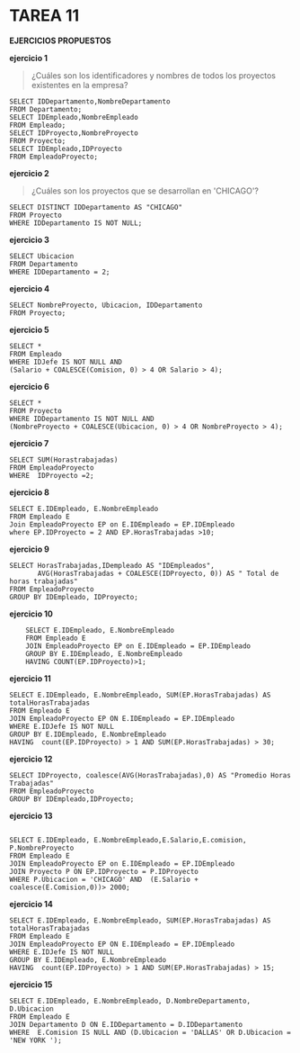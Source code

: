 # TAREA 11

**EJERCICIOS PROPUESTOS**

__ejercicio 1__
>¿Cuáles son los identificadores y nombres de todos los proyectos existentes en la empresa?
```
SELECT IDDepartamento,NombreDepartamento
FROM Departamento;
SELECT IDEmpleado,NombreEmpleado
FROM Empleado;
SELECT IDProyecto,NombreProyecto
FROM Proyecto;
SELECT IDEmpleado,IDProyecto
FROM EmpleadoProyecto;
```
__ejercicio 2__
>¿Cuáles son los proyectos que se desarrollan en 'CHICAGO'?
```
SELECT DISTINCT IDDepartamento AS "CHICAGO"
FROM Proyecto
WHERE IDDepartamento IS NOT NULL;
```
__ejercicio 3__
```
SELECT Ubicacion
FROM Departamento
WHERE IDDepartamento = 2;
```
__ejercicio 4__
```
SELECT NombreProyecto, Ubicacion, IDDepartamento
FROM Proyecto;
```

__ejercicio 5__
```
SELECT *
FROM Empleado
WHERE IDJefe IS NOT NULL AND
(Salario + COALESCE(Comision, 0) > 4 OR Salario > 4);
```
__ejercicio 6__
```
SELECT *
FROM Proyecto
WHERE IDDepartamento IS NOT NULL AND
(NombreProyecto + COALESCE(Ubicacion, 0) > 4 OR NombreProyecto > 4);
```

__ejercicio 7__
```
SELECT SUM(Horastrabajadas)
FROM EmpleadoProyecto
WHERE  IDProyecto =2;
```

__ejercicio 8__
```
SELECT E.IDEmpleado, E.NombreEmpleado
FROM Empleado E
Join EmpleadoProyecto EP on E.IDEmpleado = EP.IDEmpleado
where EP.IDProyecto = 2 AND EP.HorasTrabajadas >10;
```

__ejercicio 9__
```
SELECT HorasTrabajadas,IDempleado AS "IDEmpleados",
       AVG(HorasTrabajadas + COALESCE(IDProyecto, 0)) AS " Total de horas trabajadas"
FROM EmpleadoProyecto
GROUP BY IDEmpleado, IDProyecto;
```


__ejercicio 10__

```
    SELECT E.IDEmpleado, E.NombreEmpleado
    FROM Empleado E
    JOIN EmpleadoProyecto EP on E.IDEmpleado = EP.IDEmpleado
    GROUP BY E.IDEmpleado, E.NombreEmpleado
    HAVING COUNT(EP.IDProyecto)>1;
```

__ejercicio 11__
```
SELECT E.IDEmpleado, E.NombreEmpleado, SUM(EP.HorasTrabajadas) AS totalHorasTrabajadas
FROM Empleado E
JOIN EmpleadoProyecto EP ON E.IDEmpleado = EP.IDEmpleado
WHERE E.IDJefe IS NOT NULL
GROUP BY E.IDEmpleado, E.NombreEmpleado
HAVING  count(EP.IDProyecto) > 1 AND SUM(EP.HorasTrabajadas) > 30;
```

__ejercicio 12__
```
SELECT IDProyecto, coalesce(AVG(HorasTrabajadas),0) AS "Promedio Horas Trabajadas"
FROM EmpleadoProyecto
GROUP BY IDEmpleado,IDProyecto;
```

__ejercicio 13__
```

SELECT E.IDEmpleado, E.NombreEmpleado,E.Salario,E.comision, P.NombreProyecto
FROM Empleado E
JOIN EmpleadoProyecto EP on E.IDEmpleado = EP.IDEmpleado
JOIN Proyecto P ON EP.IDProyecto = P.IDProyecto
WHERE P.Ubicacion = 'CHICAGO' AND  (E.Salario + coalesce(E.Comision,0))> 2000;
```
__ejercicio 14__
```
SELECT E.IDEmpleado, E.NombreEmpleado, SUM(EP.HorasTrabajadas) AS totalHorasTrabajadas
FROM Empleado E
JOIN EmpleadoProyecto EP ON E.IDEmpleado = EP.IDEmpleado
WHERE E.IDJefe IS NOT NULL
GROUP BY E.IDEmpleado, E.NombreEmpleado
HAVING  count(EP.IDProyecto) > 1 AND SUM(EP.HorasTrabajadas) > 15;
```

__ejercicio 15__
```
SELECT E.IDEmpleado, E.NombreEmpleado, D.NombreDepartamento, D.Ubicacion
FROM Empleado E
JOIN Departamento D ON E.IDDepartamento = D.IDDepartamento
WHERE  E.Comision IS NULL AND (D.Ubicacion = 'DALLAS' OR D.Ubicacion = 'NEW YORK ');
```

